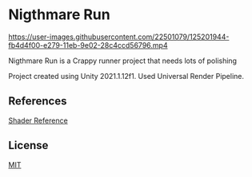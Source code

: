# Nigthmare Run

https://user-images.githubusercontent.com/22501079/125201944-fb4d4f00-e279-11eb-9e02-28c4ccd56796.mp4


Nigthmare Run is a Crappy runner project that needs lots of polishing

Project created using Unity 2021.1.12f1. Used Universal Render Pipeline.

## References

[Shader Reference](https://youtu.be/4K02yKQjulY)

## License
[MIT](https://choosealicense.com/licenses/mit/)
